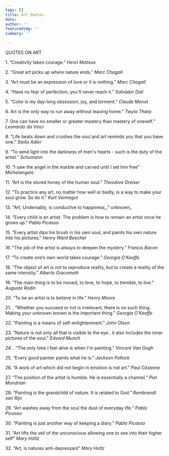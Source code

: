 ```yaml
---
tags: []
title: Art Quotes
date: 
author: ''
featuredimg: ''
summary: ''

---
```

QUOTES ON ART

1\. “Creativity takes courage.” _Henri Matisse_

2\. “Great art picks up where nature ends.” _Marc Chagall_

3\. “Art must be an expression of love or it is nothing.” _Marc Chagall_

4\. “Have no fear of perfection, you'll never reach it.” _Salvador Dali_

5\. “Color is my day-long obsession, joy, and torment.” _Claude Monet_

6\. Art is the only way to run away without leaving home.” _Twyla Tharp_

_7._ One can have no smaller or greater mastery than mastery of oneself.” _Leonardo da Vinci_

_8._ “Life beats down and crushes the soul and art reminds you that you have one.” _Stella Adler_

9\. “To send light into the darkness of men's hearts - such is the duty of the artist.” _Schumann_

_10._ “I saw the angel in the marble and carved until I set him free” _Michelangelo_

11\. “Art is the stored honey of the human soul.” _Theodore Dreiser_

_12._ “To practice any art, no matter how well or badly, is a way to make your soul grow. So do it.” _Kurt Vonnegut_

13\. "Art, Undeniably, is conductive to happiness_." unknown_

14\. “Every child is an artist. The problem is how to remain an artist once he grows up.” _Pablo Picasso_

_15._ “Every artist dips his brush in his own soul, and paints his own nature into his pictures.” _Henry Ward Beecher_

_16._ “The job of the artist is always to deepen the mystery.” _Francis Bacon_

17\. “To create one’s own world takes courage.” _Georgia O’Keeffe_

_18._ “The object of art is not to reproduce reality, but to create a reality of the same intensity.” _Alberto Giacometti_

19\. “The main thing is to be moved, to love, to hope, to tremble, to live.” _Auguste Rodin_

20\. “To be an artist is to believe in life.” _Henry Moore_

21\. . “Whether you succeed or not is irrelevant, there is no such thing. Making your unknown known is the important thing.” _Georgia O’Keeffe_

22\. “Painting is a means of self-enlightenment.” _John Olsen_

23\. “Nature is not only all that is visible to the eye.. it also includes the inner pictures of the soul.” _Edvard Munch_

_24._ . “The only time I feel alive is when I'm painting.” _Vincent Van Gogh_

25\. “Every good painter paints what he is.” _Jackson Pollock_

26\. “A work of art which did not begin in emotion is not art.” _Paul Cézanne_

27\. “The position of the artist is humble. He is essentially a channel.” _Piet Mondrian_

28\. “Painting is the grandchild of nature. It is related to God.” _Rembrandt van Rijn_

29\. “Art washes away from the soul the dust of everyday life.” _Pablo Picasso_

30\. “Painting is just another way of keeping a diary.” _Pablo Picasso_

31\. “Art lifts the veil of the unconscious allowing one to see into their higher self” _Mary Holtz_

32\. “Art, is natures anti-depressant” _Mary Holtz_